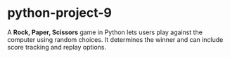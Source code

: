 # python-project-9
A **Rock, Paper, Scissors** game in Python lets users play against the computer using random choices. It determines the winner and can include score tracking and replay options.
